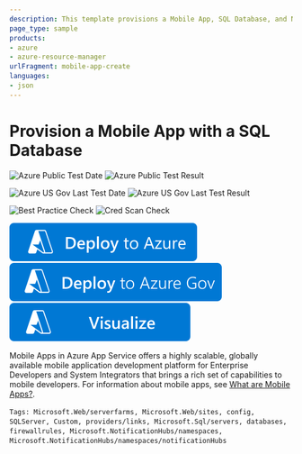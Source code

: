 ```yaml
---
description: This template provisions a Mobile App, SQL Database, and Notification Hub. It configures a connection string in the mobile app for the database and notification hub.
page_type: sample
products:
- azure
- azure-resource-manager
urlFragment: mobile-app-create
languages:
- json
---
```

# Provision a Mobile App with a SQL Database

![Azure Public Test Date](https://azurequickstartsservice.blob.core.windows.net/badges/quickstarts/microsoft.web/mobile-app-create/PublicLastTestDate.svg)
![Azure Public Test Result](https://azurequickstartsservice.blob.core.windows.net/badges/quickstarts/microsoft.web/mobile-app-create/PublicDeployment.svg)

![Azure US Gov Last Test Date](https://azurequickstartsservice.blob.core.windows.net/badges/quickstarts/microsoft.web/mobile-app-create/FairfaxLastTestDate.svg)
![Azure US Gov Last Test Result](https://azurequickstartsservice.blob.core.windows.net/badges/quickstarts/microsoft.web/mobile-app-create/FairfaxDeployment.svg)

![Best Practice Check](https://azurequickstartsservice.blob.core.windows.net/badges/quickstarts/microsoft.web/mobile-app-create/BestPracticeResult.svg)
![Cred Scan Check](https://azurequickstartsservice.blob.core.windows.net/badges/quickstarts/microsoft.web/mobile-app-create/CredScanResult.svg)

[![Deploy To Azure](https://raw.githubusercontent.com/Azure/azure-quickstart-templates/master/1-CONTRIBUTION-GUIDE/images/deploytoazure.svg?sanitize=true)](https://portal.azure.com/#create/Microsoft.Template/uri/https%3A%2F%2Fraw.githubusercontent.com%2FAzure%2Fazure-quickstart-templates%2Fmaster%2Fquickstarts%2Fmicrosoft.web%2Fmobile-app-create%2Fazuredeploy.json)
[![Deploy To Azure US Gov](https://raw.githubusercontent.com/Azure/azure-quickstart-templates/master/1-CONTRIBUTION-GUIDE/images/deploytoazuregov.svg?sanitize=true)](https://portal.azure.us/#create/Microsoft.Template/uri/https%3A%2F%2Fraw.githubusercontent.com%2FAzure%2Fazure-quickstart-templates%2Fmaster%2Fquickstarts%2Fmicrosoft.web%2Fmobile-app-create%2Fazuredeploy.json)
[![Visualize](https://raw.githubusercontent.com/Azure/azure-quickstart-templates/master/1-CONTRIBUTION-GUIDE/images/visualizebutton.svg?sanitize=true)](http://armviz.io/#/?load=https%3A%2F%2Fraw.githubusercontent.com%2FAzure%2Fazure-quickstart-templates%2Fmaster%2Fquickstarts%2Fmicrosoft.web%2Fmobile-app-create%2Fazuredeploy.json)

Mobile Apps in Azure App Service offers a highly scalable, globally available mobile application development platform for Enterprise Developers and System Integrators that brings a rich set of capabilities to mobile developers.
For information about mobile apps, see [What are Mobile Apps?](https://azure.microsoft.com/documentation/articles/app-service-mobile-value-prop/).

`Tags: Microsoft.Web/serverfarms, Microsoft.Web/sites, config, SQLServer, Custom, providers/links, Microsoft.Sql/servers, databases, firewallrules, Microsoft.NotificationHubs/namespaces, Microsoft.NotificationHubs/namespaces/notificationHubs`
